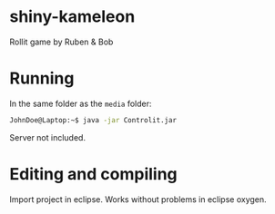 shiny-kameleon
==============

Rollit game by Ruben &amp; Bob

# Running

In the same folder as the `media` folder:

```bash
JohnDoe@Laptop:~$ java -jar Controlit.jar
```

Server not included.

# Editing and compiling
Import project in eclipse. Works without problems in eclipse oxygen.